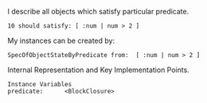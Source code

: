 I describe all objects which satisfy particular predicate.

	10 should satisfy: [ :num | num > 2 ] 

My instances can be created by: 
	
	SpecOfObjectStateByPredicate from:  [ :num | num > 2 ] 
	 
Internal Representation and Key Implementation Points.

    Instance Variables
	predicate:		<BlockClosure>
